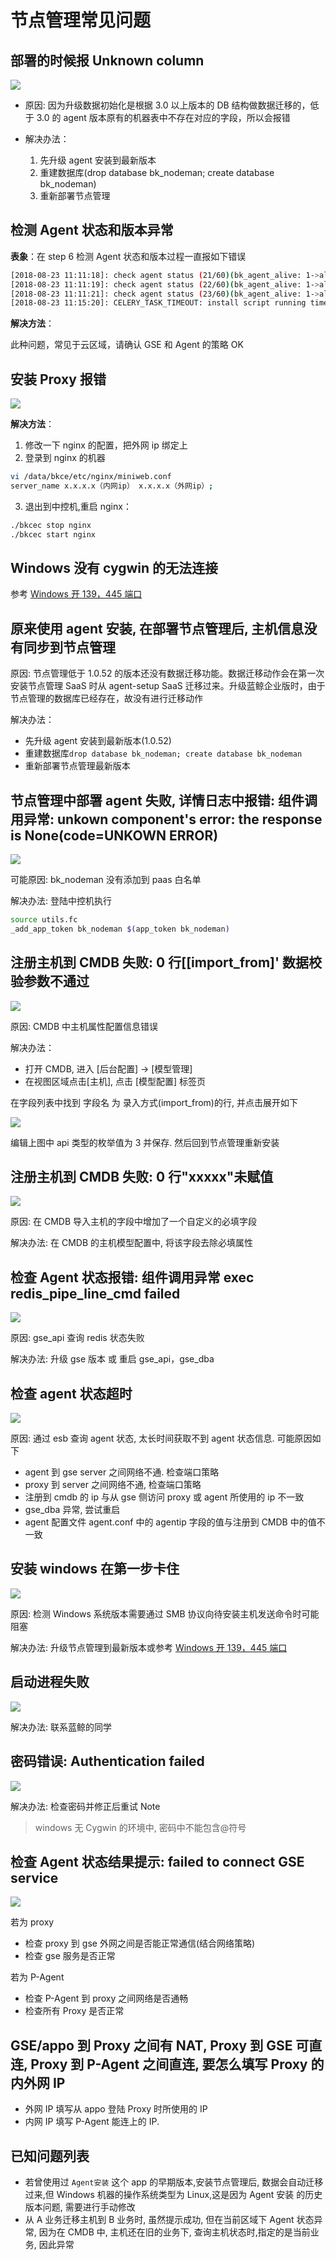 # 节点管理常见问题

## 部署的时候报 Unknown column

![](../assets/15318834424275.png)

- 原因: 因为升级数据初始化是根据 3.0 以上版本的 DB 结构做数据迁移的，低于 3.0 的 agent 版本原有的机器表中不存在对应的字段，所以会报错

- 解决办法：
	1. 先升级 agent 安装到最新版本
	2. 重建数据库(drop database bk_nodeman; create database bk_nodeman)
	3. 重新部署节点管理

## 检测 Agent 状态和版本异常

**表象**：在 step 6 检测 Agent 状态和版本过程一直报如下错误

```bash
[2018-08-23 11:11:18]: check agent status (21/60)(bk_agent_alive: 1->alive, 0->dead):0
[2018-08-23 11:11:19]: check agent status (22/60)(bk_agent_alive: 1->alive, 0->dead):0
[2018-08-23 11:11:21]: check agent status (23/60)(bk_agent_alive: 1->alive, 0->dead):0
[2018-08-23 11:15:20]: CELERY_TASK_TIMEOUT: install script running timeout(600s)，install failed，please connect us
```

**解决方法**：

此种问题，常见于云区域，请确认 GSE 和 Agent 的策略 OK

## 安装 Proxy 报错

![](../assets/1535613920390.png)

**解决方法**：

1. 修改一下 nginx 的配置，把外网 ip 绑定上
2. 登录到 nginx 的机器

```bash
vi /data/bkce/etc/nginx/miniweb.conf
server_name x.x.x.x（内网ip） x.x.x.x（外网ip）;
```

3. 退出到中控机,重启 nginx：

```bash
./bkcec stop nginx
./bkcec start nginx
```

## Windows 没有 cygwin 的无法连接

参考 [Windows 开 139，445 端口](5.1/节点管理/附录/smb.md)

## 原来使用 agent 安装, 在部署节点管理后, 主机信息没有同步到节点管理

原因: 节点管理低于 1.0.52 的版本还没有数据迁移功能。数据迁移动作会在第一次安装节点管理 SaaS 时从 agent-setup SaaS 迁移过来。升级蓝鲸企业版时，由于节点管理的数据库已经存在，故没有进行迁移动作

解决办法：

- 先升级 agent 安装到最新版本(1.0.52)
- 重建数据库`drop database bk_nodeman; create database bk_nodeman`
- 重新部署节点管理最新版本

## 节点管理中部署 agent 失败, 详情日志中报错: 组件调用异常: unkown component's error: the response is None(code=UNKOWN ERROR)

![](../assets/1535613594508.png)

可能原因: bk_nodeman 没有添加到 paas 白名单

解决办法: 登陆中控机执行

```bash
source utils.fc
_add_app_token bk_nodeman $(app_token bk_nodeman)
```

## 注册主机到 CMDB 失败: 0 行[[import_from]' 数据校验参数不通过

![](../assets/15318845967497.jpg)

原因: CMDB 中主机属性配置信息错误

解决办法：

- 打开 CMDB, 进入 [后台配置] -> [模型管理]
- 在视图区域点击[主机], 点击 [模型配置] 标签页

在字段列表中找到 字段名 为 录入方式(import_from)的行, 并点击展开如下

![](../assets/15318847114893.jpg)

编辑上图中 api 类型的枚举值为 3 并保存. 然后回到节点管理重新安装

## 注册主机到 CMDB 失败: 0 行"xxxxx"未赋值

![](../assets/15318848260214.png)

原因: 在 CMDB 导入主机的字段中增加了一个自定义的必填字段

解决办法: 在 CMDB 的主机模型配置中, 将该字段去除必填属性

## 检查 Agent 状态报错: 组件调用异常 exec redis_pipe_line_cmd failed

![](../assets/15318862302643.png)

原因: gse_api 查询 redis 状态失败

解决办法:
升级 gse 版本 或 重启 gse_api，gse_dba

## 检查 agent 状态超时

![](../assets/15318864938300.jpg)

原因: 通过 esb 查询 agent 状态, 太长时间获取不到 agent 状态信息. 可能原因如下

- agent 到 gse server 之间网络不通. 检查端口策略
- proxy 到 server 之间网络不通, 检查端口策略
- 注册到 cmdb 的 ip 与从 gse 侧访问 proxy 或 agent 所使用的 ip 不一致
- gse_dba 异常, 尝试重启
- agent 配置文件 agent.conf 中的 agentip 字段的值与注册到 CMDB 中的值不一致

## 安装 windows 在第一步卡住

![](../assets/15318885055901.jpg)

原因: 检测 Windows 系统版本需要通过 SMB 协议向待安装主机发送命令时可能阻塞

解决办法: 升级节点管理到最新版本或参考 [Windows 开 139，445 端口](5.1/节点管理/附录/smb.md)

## 启动进程失败

![](../assets/15315097172270.jpg)

解决办法: 联系蓝鲸的同学

## 密码错误: Authentication failed

![](../assets/1535612961429.png)

解决办法: 检查密码并修正后重试
Note

> windows 无 Cygwin 的环境中, 密码中不能包含@符号

## 检查 Agent 状态结果提示: failed to connect GSE service

![](../assets/1535612853368.png)

若为 proxy

- 检查 proxy 到 gse 外网之间是否能正常通信(结合网络策略)
- 检查 gse 服务是否正常

若为 P-Agent

- 检查 P-Agent 到 proxy 之间网络是否通畅
- 检查所有 Proxy 是否正常

## GSE/appo 到 Proxy 之间有 NAT, Proxy 到 GSE 可直连, Proxy 到 P-Agent 之间直连, 要怎么填写 Proxy 的内外网 IP

- 外网 IP 填写从 appo 登陆 Proxy 时所使用的 IP
- 内网 IP 填写 P-Agent 能连上的 IP.

## 已知问题列表

- 若曾使用过 `Agent安装` 这个 app 的早期版本,安装节点管理后, 数据会自动迁移过来,但 Windows 机器的操作系统类型为 Linux,这是因为 Agent 安装 的历史版本问题, 需要进行手动修改
- 从 A 业务迁移主机到 B 业务时, 虽然提示成功, 但在当前区域下 Agent 状态异常, 因为在 CMDB 中, 主机还在旧的业务下, 查询主机状态时,指定的是当前业务, 因此异常
